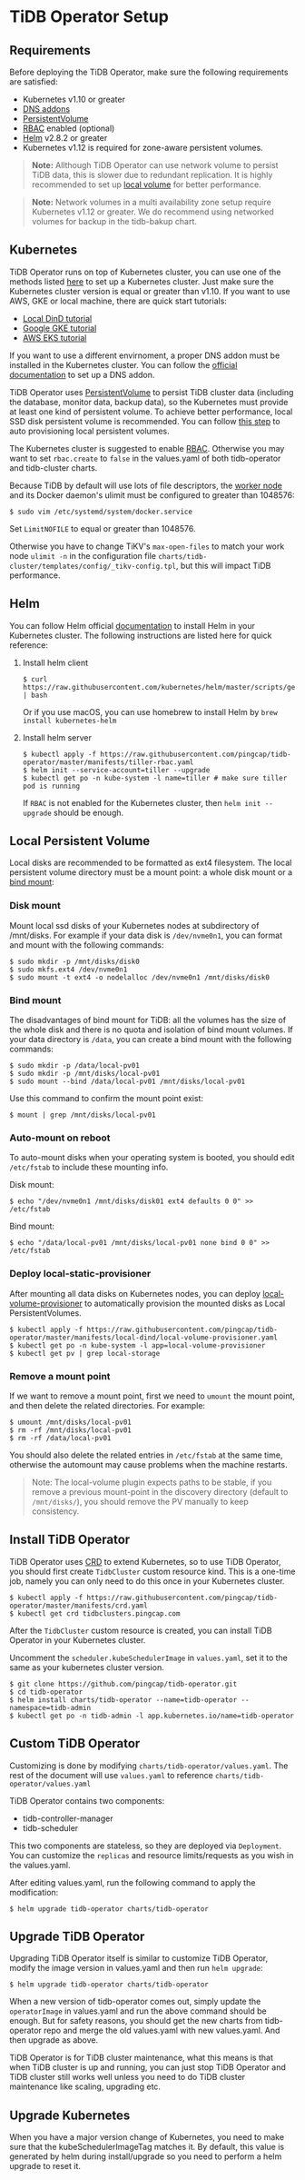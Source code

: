 # TiDB Operator Setup

## Requirements

Before deploying the TiDB Operator, make sure the following requirements are satisfied:

* Kubernetes v1.10 or greater
* [DNS addons](https://kubernetes.io/docs/tasks/access-application-cluster/configure-dns-cluster/)
* [PersistentVolume](https://kubernetes.io/docs/concepts/storage/persistent-volumes/)
* [RBAC](https://kubernetes.io/docs/admin/authorization/rbac) enabled (optional)
* [Helm](https://helm.sh) v2.8.2 or greater
* Kubernetes v1.12 is required for zone-aware persistent volumes.

> **Note:** Allthough TiDB Operator can use network volume to persist TiDB data, this is slower due to redundant replication. It is highly recommended to set up [local volume](https://kubernetes.io/docs/concepts/storage/volumes/#local) for better performance.

> **Note:** Network volumes in a multi availability zone setup require Kubernetes v1.12 or greater. We do recommend using networked volumes for backup in the tidb-bakup chart.

## Kubernetes

TiDB Operator runs on top of Kubernetes cluster, you can use one of the methods listed [here](https://kubernetes.io/docs/setup/pick-right-solution/) to set up a Kubernetes cluster. Just make sure the Kubernetes cluster version is equal or greater than v1.10. If you want to use AWS, GKE or local machine, there are quick start tutorials:

* [Local DinD tutorial](./local-dind-tutorial.md)
* [Google GKE tutorial](./google-kubernetes-tutorial.md)
* [AWS EKS tutorial](./aws-eks-tutorial.md)

If you want to use a different envirnoment, a proper DNS addon must be installed in the Kubernetes cluster. You can follow the [official documentation](https://kubernetes.io/docs/tasks/access-application-cluster/configure-dns-cluster/) to set up a DNS addon.

TiDB Operator uses [PersistentVolume](https://kubernetes.io/docs/concepts/storage/persistent-volumes/) to persist TiDB cluster data (including the database, monitor data, backup data), so the Kubernetes must provide at least one kind of persistent volume. To achieve better performance, local SSD disk persistent volume is recommended. You can follow [this step](#local-persistent-volume) to auto provisioning local persistent volumes.

The Kubernetes cluster is suggested to enable [RBAC](https://kubernetes.io/docs/admin/authorization/rbac). Otherwise you may want to set `rbac.create` to `false` in the values.yaml of both tidb-operator and tidb-cluster charts.

Because TiDB by default will use lots of file descriptors, the [worker node](https://access.redhat.com/solutions/61334) and its Docker daemon's ulimit must be configured to greater than 1048576:

```shell
$ sudo vim /etc/systemd/system/docker.service
```

Set `LimitNOFILE` to equal or greater than 1048576.

Otherwise you have to change TiKV's `max-open-files` to match your work node `ulimit -n` in the configuration file `charts/tidb-cluster/templates/config/_tikv-config.tpl`, but this will impact TiDB performance.

## Helm

You can follow Helm official [documentation](https://helm.sh) to install Helm in your Kubernetes cluster. The following instructions are listed here for quick reference:

1. Install helm client

    ```
    $ curl https://raw.githubusercontent.com/kubernetes/helm/master/scripts/get | bash
    ```

    Or if you use macOS, you can use homebrew to install Helm by `brew install kubernetes-helm`

2. Install helm server

    ```shell
    $ kubectl apply -f https://raw.githubusercontent.com/pingcap/tidb-operator/master/manifests/tiller-rbac.yaml
    $ helm init --service-account=tiller --upgrade
    $ kubectl get po -n kube-system -l name=tiller # make sure tiller pod is running
    ```

    If `RBAC` is not enabled for the Kubernetes cluster, then `helm init --upgrade` should be enough.

## Local Persistent Volume

Local disks are recommended to be formatted as ext4 filesystem. The local persistent volume directory must be a mount point: a whole disk mount or a [bind mount](https://unix.stackexchange.com/questions/198590/what-is-a-bind-mount):

### Disk mount

Mount local ssd disks of your Kubernetes nodes at subdirectory of /mnt/disks. For example if your data disk is `/dev/nvme0n1`, you can format and mount with the following commands:

```shell
$ sudo mkdir -p /mnt/disks/disk0
$ sudo mkfs.ext4 /dev/nvme0n1
$ sudo mount -t ext4 -o nodelalloc /dev/nvme0n1 /mnt/disks/disk0
```

### Bind mount

The disadvantages of bind mount for TiDB: all the volumes has the size of the whole disk and there is no quota and isolation of bind mount volumes. If your data directory is `/data`, you can create a bind mount with the following commands:

```shell
$ sudo mkdir -p /data/local-pv01
$ sudo mkdir -p /mnt/disks/local-pv01
$ sudo mount --bind /data/local-pv01 /mnt/disks/local-pv01
```

Use this command to confirm the mount point exist:

```shell
$ mount | grep /mnt/disks/local-pv01
```

### Auto-mount on reboot

To auto-mount disks when your operating system is booted, you should edit `/etc/fstab` to include these mounting info.

Disk mount:
```shell
$ echo "/dev/nvme0n1 /mnt/disks/disk01 ext4 defaults 0 0" >> /etc/fstab
```

Bind mount:
```shell
$ echo "/data/local-pv01 /mnt/disks/local-pv01 none bind 0 0" >> /etc/fstab
```

### Deploy local-static-provisioner

After mounting all data disks on Kubernetes nodes, you can deploy [local-volume-provisioner](https://github.com/kubernetes-sigs/sig-storage-local-static-provisioner) to automatically provision the mounted disks as Local PersistentVolumes.

```shell
$ kubectl apply -f https://raw.githubusercontent.com/pingcap/tidb-operator/master/manifests/local-dind/local-volume-provisioner.yaml
$ kubectl get po -n kube-system -l app=local-volume-provisioner
$ kubectl get pv | grep local-storage
```

### Remove a mount point

If we want to remove a mount point, first we need to `umount` the mount point, and then delete the related directories. For example:

```shell
$ umount /mnt/disks/local-pv01
$ rm -rf /mnt/disks/local-pv01 
$ rm -rf /data/local-pv01
```

You should also delete the related entries in `/etc/fstab` at the same time, otherwise the automount may cause problems when the machine restarts.

> Note: The local-volume plugin expects paths to be stable, if you remove a previous mount-point in the discovery directory (default to `/mnt/disks/`), you should remove the PV manually to keep consistency.

## Install TiDB Operator

TiDB Operator uses [CRD](https://kubernetes.io/docs/tasks/access-kubernetes-api/custom-resources/custom-resource-definitions/) to extend Kubernetes, so to use TiDB Operator, you should first create `TidbCluster` custom resource kind. This is a one-time job, namely you can only need to do this once in your Kubernetes cluster.

```shell
$ kubectl apply -f https://raw.githubusercontent.com/pingcap/tidb-operator/master/manifests/crd.yaml
$ kubectl get crd tidbclusters.pingcap.com
```

After the `TidbCluster` custom resource is created, you can install TiDB Operator in your Kubernetes cluster.

Uncomment the `scheduler.kubeSchedulerImage` in `values.yaml`, set it to the same as your kubernetes cluster version.

```shell
$ git clone https://github.com/pingcap/tidb-operator.git
$ cd tidb-operator
$ helm install charts/tidb-operator --name=tidb-operator --namespace=tidb-admin
$ kubectl get po -n tidb-admin -l app.kubernetes.io/name=tidb-operator
```

## Custom TiDB Operator

Customizing is done by modifying `charts/tidb-operator/values.yaml`. The rest of the document will use `values.yaml` to reference `charts/tidb-operator/values.yaml`

TiDB Operator contains two components:

* tidb-controller-manager
* tidb-scheduler

This two components are stateless, so they are deployed via `Deployment`. You can customize the `replicas` and resource limits/requests as you wish in the values.yaml.

After editing values.yaml, run the following command to apply the modification:

```shell
$ helm upgrade tidb-operator charts/tidb-operator
```

## Upgrade TiDB Operator

Upgrading TiDB Operator itself is similar to customize TiDB Operator, modify the image version in values.yaml and then run `helm upgrade`:

```shell
$ helm upgrade tidb-operator charts/tidb-operator
```

When a new version of tidb-operator comes out, simply update the `operatorImage` in values.yaml and run the above command should be enough. But for safety reasons, you should get the new charts from tidb-operator repo and merge the old values.yaml with new values.yaml. And then upgrade as above.

TiDB Operator is for TiDB cluster maintenance, what this means is that when TiDB cluster is up and running, you can just stop TiDB Operator and TiDB cluster still works well unless you need to do TiDB cluster maintenance like scaling, upgrading etc.

## Upgrade Kubernetes

When you have a major version change of Kubernetes, you need to make sure that the kubeSchedulerImageTag matches it. By default, this value is generated by helm during install/upgrade so you need to perform a helm upgrade to reset it.

